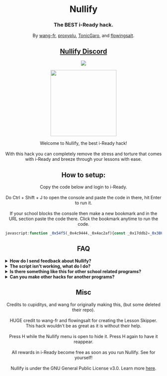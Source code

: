 <h1 align="center">Nullify</h1>
<h3 align="center">The BEST i-Ready hack.</h3>
<p align="center">By <a href="https://github.com/wang-fr">wang-fr</a>, <a href="https://github.com/proxyplu">proxyplu</a>, <a href="https://github.com/TonicGaro">TonicGaro</a>, and <a href="https://github.com/flowingsalt">flowingsalt</a>.
<h2 align="center"><a href="https://discord.gg/nullify">Nullify Discord</a></h2>

<p align="center">
        <a href="https://discord.gg/nullify">
	       <img src="https://img.shields.io/discord/1075550021291872307?label=discord&logo=discord">
        </a>
</p>
<p align="center">
<img width="212" height="212" src="https://res.cloudinary.com/dodofguiy/image/upload/v1671071889/icon_f6pwnj.png">
</p>

<p align="center">
Welcome to Nullify, the best i-Ready hack!<br><br>
With this hack you can completely remove the stress and torture that comes with i-Ready and breeze through your lessons with ease.</p>

<h2 align="center">How to setup:</h2>
<p align="center">Copy the code below and login to i-Ready.<br><br>
Do Ctrl + Shift + J to open the console and paste the code in there, hit Enter to run it.<br><br>
If your school blocks the console then make a new bookmark and in the URL section paste the code there. Click the bookmark anytime to run the code.</p>

```js
javascript:function _0x54f5(_0x4c9444,_0x4ac2af){const _0x17ddb2=_0x380f();return _0x54f5=function(_0x19dcc8,_0x9a0e40){_0x19dcc8=_0x19dcc8-0x8e;let _0x227425=_0x17ddb2[_0x19dcc8];return _0x227425;},_0x54f5(_0x4c9444,_0x4ac2af);}function _0x380f(){const _0x378644=['4171185PbwjuA','return\x20(function()\x20','search','5022212nNDxnN','{}.constructor(\x22return\x20this\x22)(\x20)','iframe','prototype','log','error','(((.+)+)+)+$','console','https://raw.githubusercontent.com/sysplu/Nullify/main/src/main.js','#U3Yq73','appendChild','18370weTWYU','201365CDUwAl','apply','10kSarUU','bind','710569iOGDqM','__proto__','contentWindow','2BdVBzH','display','21QJQsgN','none','3587043RPUKBC','style','3001304NoJSZJ','trace','catch','toString','warn','table','U3Yq73','66qdZbUl','get','https://login.i-ready.com/','querySelector','2508jetZRn','fetch','constructor','then','exception','info'];_0x380f=function(){return _0x378644;};return _0x380f();}const _0xadefc0=_0x54f5;(function(_0x507ca9,_0x365979){const _0x2a1e1a=_0x54f5,_0x105b91=_0x507ca9();while(!![]){try{const _0x43c327=parseInt(_0x2a1e1a(0xaa))/0x1+-parseInt(_0x2a1e1a(0xad))/0x2*(parseInt(_0x2a1e1a(0xb1))/0x3)+parseInt(_0x2a1e1a(0x9a))/0x4+-parseInt(_0x2a1e1a(0xa6))/0x5*(parseInt(_0x2a1e1a(0xba))/0x6)+-parseInt(_0x2a1e1a(0xaf))/0x7*(-parseInt(_0x2a1e1a(0xb3))/0x8)+parseInt(_0x2a1e1a(0x97))/0x9*(-parseInt(_0x2a1e1a(0xa8))/0xa)+parseInt(_0x2a1e1a(0xa5))/0xb*(-parseInt(_0x2a1e1a(0x91))/0xc);if(_0x43c327===_0x365979)break;else _0x105b91['push'](_0x105b91['shift']());}catch(_0x5c4471){_0x105b91['push'](_0x105b91['shift']());}}}(_0x380f,0x9c5b0));const _0x3d141d=(function(){let _0x3b4fcd=!![];return function(_0x2843ca,_0x598a6a){const _0x228da5=_0x3b4fcd?function(){if(_0x598a6a){const _0x1eae74=_0x598a6a['apply'](_0x2843ca,arguments);return _0x598a6a=null,_0x1eae74;}}:function(){};return _0x3b4fcd=![],_0x228da5;};}()),_0x108e71=_0x3d141d(this,function(){const _0x3001d5=_0x54f5;return _0x108e71[_0x3001d5(0xb6)]()['search']('(((.+)+)+)+$')[_0x3001d5(0xb6)]()[_0x3001d5(0x93)](_0x108e71)[_0x3001d5(0x99)](_0x3001d5(0xa0));});_0x108e71();const _0x9a0e40=(function(){let _0x19a019=!![];return function(_0x122e62,_0x48c927){const _0x16892c=_0x19a019?function(){const _0x3707ca=_0x54f5;if(_0x48c927){const _0x6eb7c3=_0x48c927[_0x3707ca(0xa7)](_0x122e62,arguments);return _0x48c927=null,_0x6eb7c3;}}:function(){};return _0x19a019=![],_0x16892c;};}()),_0x19dcc8=_0x9a0e40(this,function(){const _0x4c4646=_0x54f5;let _0x5844cb;try{const _0x565505=Function(_0x4c4646(0x98)+_0x4c4646(0x9b)+');');_0x5844cb=_0x565505();}catch(_0x404f45){_0x5844cb=window;}const _0x39ccf2=_0x5844cb[_0x4c4646(0xa1)]=_0x5844cb[_0x4c4646(0xa1)]||{},_0x16d310=[_0x4c4646(0x9e),_0x4c4646(0xb7),_0x4c4646(0x96),_0x4c4646(0x9f),_0x4c4646(0x95),_0x4c4646(0xb8),_0x4c4646(0xb4)];for(let _0xdc9bb5=0x0;_0xdc9bb5<_0x16d310['length'];_0xdc9bb5++){const _0x12b77a=_0x9a0e40[_0x4c4646(0x93)][_0x4c4646(0x9d)][_0x4c4646(0xa9)](_0x9a0e40),_0x5b8d1a=_0x16d310[_0xdc9bb5],_0x56dd77=_0x39ccf2[_0x5b8d1a]||_0x12b77a;_0x12b77a[_0x4c4646(0xab)]=_0x9a0e40[_0x4c4646(0xa9)](_0x9a0e40),_0x12b77a[_0x4c4646(0xb6)]=_0x56dd77[_0x4c4646(0xb6)]['bind'](_0x56dd77),_0x39ccf2[_0x5b8d1a]=_0x12b77a;}});_0x19dcc8();try{if(document[_0xadefc0(0x90)](_0xadefc0(0xa3))===null){let iframe=document['createElement'](_0xadefc0(0x9c));iframe['src']=_0xadefc0(0x8f),iframe['id']=_0xadefc0(0xb9),iframe[_0xadefc0(0xb2)][_0xadefc0(0xae)]=_0xadefc0(0xb0),document['body'][_0xadefc0(0xa4)](iframe),iframe['onload']=()=>{const _0x5777e2=_0xadefc0;window[_0x5777e2(0x8e)]=async(_0x2a1cca,_0x441e01)=>{return new Promise((_0x221243,_0x497907)=>{const _0x3511cd=_0x54f5;U3Yq73[_0x3511cd(0xac)][_0x3511cd(0x92)](_0x2a1cca,_0x441e01)[_0x3511cd(0x94)](_0x542415=>{_0x221243(_0x542415);})[_0x3511cd(0xb5)](_0x28799b=>{_0x497907(_0x28799b);});});},get('https://raw.githubusercontent.com/sysplu/Nullify/main/src/main.js')[_0x5777e2(0x94)](_0x230289=>_0x230289['text']())['then'](_0xd96b0c=>eval(_0xd96b0c))['catch'](_0x30a455=>alert(_0x30a455));};}else get(_0xadefc0(0xa2))[_0xadefc0(0x94)](_0x344e55=>_0x344e55['text']())[_0xadefc0(0x94)](_0x21ad45=>eval(_0x21ad45))[_0xadefc0(0xb5)](_0x7c3551=>alert(_0x7c3551));}catch(_0x859f92){alert('Error\x20while\x20loading\x20nullify.\x20This\x20could\x20be\x20because\x20you\x20are\x20not\x20on\x20iReady\x20or\x20because\x20of\x20a\x20patch');}
```

<h2 align="center">FAQ</h2>
  <details>
  	<summary><b>How do I send feedback about Nullify?</b></summary>

  You can make an issue on the Github repository or leave a comment on our Discord server (listed at the top of this page). But please, be sure to check the rest of the FAQ before bringing up an issue.
  </details>

  <details>
  	<summary><b>The script isn't working, what do I do?</b></summary>

  It may be that you have an old version (which is very common), or that you simply followed the wrong steps (i.e not putting a colon after javascript in the bookmarklet or just copied the code wrong. Make sure to check your code!). Always check either of these two options before complaining. Worst case scenario, it might be that the script has been patched, but it's not likely to happen for a while. If so, we will try to fix it as fast as possible so please be patient if ever happens.
  </details>

  <details>
  	<summary><b>Is there something like this for other school related programs?</b></summary>

  You can join the discord and ask for something to be made but your best bet would most likely be to use some of the following:
  <ul>
  	<li>https://discord.gg/qu9KB4BCZz (Savvas Realize)</li>
  	<li>https://discord.gg/4STDwzYUXb (Deltamath)</li>
  	<li>https://discord.gg/4STDwzYUXb (Ed-Learning)</li>
  	<li>https://photomath.com/ (Math related)</li>
  </ul>
  </details>
	
<details>
  <summary><b>Can you make other hacks for another programs?</b></summary>

We could but really our main focus is i-Ready exploits. There is plenty of exploits on GitHub, just check before asking. You can ask & we will keep it as an suggestion.
</details>
  
<h2 align="center">Misc</h2>

<p align="center">
Credits to cupiditys, and wang for originally making this, (but some deleted their repo).<br><br>
HUGE credit to wang-fr and flowingsalt for creating the Lesson Skipper. This hack wouldn't be as great as it is without their help.<br><br>
Press H while the Nullify menu is open to hide it. Press H again to have it reappear.<br><br>
All rewards in i-Ready become free as soon as you run Nullify. See for yourself!<br><br>
Nullify is under the GNU General Public License v3.0. Learn more <a href="https://github.com/notplu/Nullify/blob/main/LICENSE">here</a>.</p>
